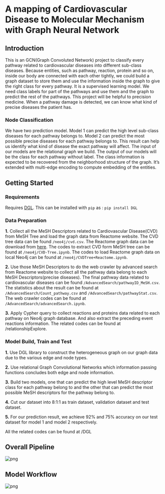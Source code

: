 # A mapping of  Cardiovascular Disease to Molecular Mechanism with Graph Neural Network 

## Introduction
This is an GCN(Graph Convoluted Network) project to classify every pathway related to cardiovascular diseases into different sub-class diseases. Because entities, such as pathway, reaction, protein and so on, inside our body are connected with each other tightly, we could build a graph dataset to store them and use the information inside the graph to give the right class for every pathway. It is a supervised learning model. We need class labels for part of the pathways and use them and the graph to predict the rest of the pathways. This project will be helpful to precision medicine. When a pathway damage is detected, we can know what kind of precise diseases the patient has. 

### Node Classification
We have two prediction model. Model 1 can predict the high level sub-class diseases for each pathway belongs to. Model 2 can predict the most possible precise diseases for each pathway belongs to. This result can help us identify what kind of disease the exact pathway will affect. The input of our models are the relational graph we build. The output of our models will be the class for each pathway without label. The class information is expected to be recovered from the neighborhood structure of the graph. It’s extended with multi-edge encoding to compute embedding of the entities.

## Getting Started 

### Requirements
Requires [DGL](https://www.dgl.ai/pages/start.html). This can be installed with `pip` as : `pip install DGL`

### Data Preparation
**1.** Collect all the MeSH Descriptors related to Cardiovascular Disease(CVD) from MeSH Tree and load the graph data from Reactome website. The CVD tree data can be found `/neo4j/cvd.csv`. The Reactome graph data can be download from [here](https://reactome.org/dev/graph-database). The codes to extract CVD form MeSH tree can be found at `/neo4j/CVD-Tree.ipynb`. The codes to load Reactome graph data on local Neo4j can be found at `/neo4j/CVDTree+Reactome.ipynb`.

**2.** Use those MeSH Descriptors to do the web crawler by advanced search from Reactome website to collect all the pathway data belong to each MeSH Descriptors(precise diseases). The final pathway data related to cardiovascular diseases can be found `/AdvancedSearch/pathwayID_MeSH.csv`. The statistics about the result can be found at `/AdvancedSearch/Count_pathway.csv` and `/AdvancedSearch/pathwayStat.csv`. The web crawler codes can be found at `/AdvancedSearch/advancedSearch.ipynb`.  

**3.** Apply Cypher query to collect reactions and proteins data related to each pathway on Neo4j graph database. And also extract the preceding event reactions information. The related codes can be found at /relationshipExplore.

### Model Build, Train and Test
**1.** Use DGL library to construct the heterogeneous graph on our graph data due to the various edge and node types.

**2.** Use relational Graph Convolutional Networks which information passing functions concludes both edge and node information.

**3.** Build two models, one that can predict the high level MeSH descriptor class for each pathway belong to and the other that can predict the most possible MeSH descriptors for the pathway belong to.

**4.** Cut our dataset into 8:1:1 as train dataset, validation dataset and test dataset. 

**5.** For our prediction result, we achieve 92% and 75% accuracy on our test dataset for model 1 and model 2 respectively.

All the related codes can be found at /DGL

## Overall Pipeline
![png](https://github.com/pinglab-intern/mesh2molecules/tree/master/images/pipeline.png)

## Model Workflow
![png](https://github.com/pinglab-intern/mesh2molecules/tree/master/images/workflow.png)
